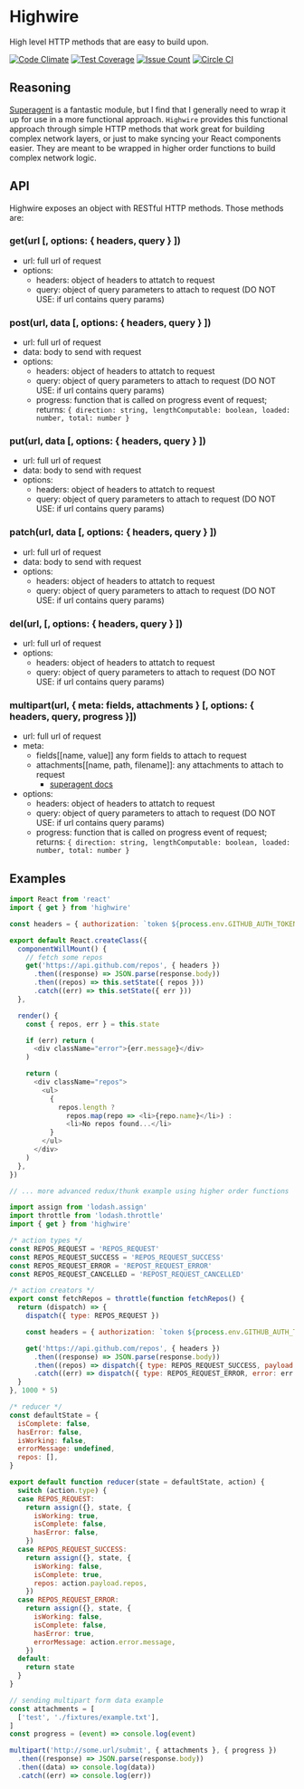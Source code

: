 # Highwire

High level HTTP methods that are easy to build upon.

[![Code Climate](https://codeclimate.com/github/kkemple/highwire/badges/gpa.svg)](https://codeclimate.com/github/kkemple/highwire)
[![Test Coverage](https://codeclimate.com/github/kkemple/highwire/badges/coverage.svg)](https://codeclimate.com/github/kkemple/highwire/coverage)
[![Issue Count](https://codeclimate.com/github/kkemple/highwire/badges/issue_count.svg)](https://codeclimate.com/github/kkemple/highwire)
[![Circle CI](https://circleci.com/gh/kkemple/highwire.svg?style=svg)](https://circleci.com/gh/kkemple/highwire)

## Reasoning
[Superagent](https://visionmedia.github.io/superagent/) is a fantastic module, but I find that I generally need to wrap it up for use in a more functional approach. `Highwire` provides this functional approach through simple HTTP methods that work great for building complex network layers, or just to make syncing your React components easier. They are meant to be wrapped in higher order functions to build complex network logic.

## API
Highwire exposes an object with RESTful HTTP methods. Those methods are:

### get(url [, options: { headers, query } ])

  - url: full url of request
  - options:
    - headers: object of headers to attatch to request
    - query: object of query parameters to attach to request (DO NOT USE: if url contains query params)

### post(url, data [, options: { headers, query } ])

  - url: full url of request
  - data: body to send with request
  - options:
    - headers: object of headers to attatch to request
    - query: object of query parameters to attach to request (DO NOT USE: if url contains query params)
    - progress: function that is called on progress event of request; returns: `{ direction: string, lengthComputable: boolean, loaded: number, total: number }`

### put(url, data [, options: { headers, query } ])

  - url: full url of request
  - data: body to send with request
  - options:
    - headers: object of headers to attatch to request
    - query: object of query parameters to attach to request (DO NOT USE: if url contains query params)

### patch(url, data [, options: { headers, query } ])

  - url: full url of request
  - data: body to send with request
  - options:
    - headers: object of headers to attatch to request
    - query: object of query parameters to attach to request (DO NOT USE: if url contains query params)

### del(url, [, options: { headers, query } ])

  - url: full url of request
  - options:
    - headers: object of headers to attatch to request
    - query: object of query parameters to attach to request (DO NOT USE: if url contains query params)

### multipart(url, { meta: fields, attachments } [, options: { headers, query, progress }])

- url: full url of request
- meta:
  - fields[[name, value]] any form fields to attach to request
  - attachments[[name, path, filename]]: any attachments to attach to request
    - [superagent docs](https://visionmedia.github.io/superagent/#multipart-requests)
- options:
  - headers: object of headers to attatch to request
  - query: object of query parameters to attach to request (DO NOT USE: if url contains query params)
  - progress: function that is called on progress event of request; returns: `{ direction: string, lengthComputable: boolean, loaded: number, total: number }`



## Examples

```javascript
import React from 'react'
import { get } from 'highwire'

const headers = { authorization: `token ${process.env.GITHUB_AUTH_TOKEN}` }

export default React.createClass({
  componentWillMount() {
    // fetch some repos
    get('https://api.github.com/repos', { headers })
      .then((response) => JSON.parse(response.body))
      .then((repos) => this.setState({ repos }))
      .catch((err) => this.setState({ err }))
  },

  render() {
    const { repos, err } = this.state

    if (err) return (
      <div className="error">{err.message}</div>
    )

    return (
      <div className="repos">
        <ul>
          {
            repos.length ?
              repos.map(repo => <li>{repo.name}</li>) :
              <li>No repos found...</li>
          }
        </ul>
      </div>
    )
  },
})

// ... more advanced redux/thunk example using higher order functions

import assign from 'lodash.assign'
import throttle from 'lodash.throttle'
import { get } from 'highwire'

/* action types */
const REPOS_REQUEST = 'REPOS_REQUEST'
const REPOS_REQUEST_SUCCESS = 'REPOS_REQUEST_SUCCESS'
const REPOS_REQUEST_ERROR = 'REPOST_REQUEST_ERROR'
const REPOS_REQUEST_CANCELLED = 'REPOST_REQUEST_CANCELLED'

/* action creators */
export const fetchRepos = throttle(function fetchRepos() {
  return (dispatch) => {
    dispatch({ type: REPOS_REQUEST })

    const headers = { authorization: `token ${process.env.GITHUB_AUTH_TOKEN}` }

    get('https://api.github.com/repos', { headers })
      .then((response) => JSON.parse(response.body))
      .then((repos) => dispatch({ type: REPOS_REQUEST_SUCCESS, payload: repos }))
      .catch((err) => dispatch({ type: REPOS_REQUEST_ERROR, error: err }))
  }
}, 1000 * 5)

/* reducer */
const defaultState = {
  isComplete: false,
  hasError: false,
  isWorking: false,
  errorMessage: undefined,
  repos: [],
}

export default function reducer(state = defaultState, action) {
  switch (action.type) {
  case REPOS_REQUEST:
    return assign({}, state, {
      isWorking: true,
      isComplete: false,
      hasError: false,
    })
  case REPOS_REQUEST_SUCCESS:
    return assign({}, state, {
      isWorking: false,
      isComplete: true,
      repos: action.payload.repos,
    })
  case REPOS_REQUEST_ERROR:
    return assign({}, state, {
      isWorking: false,
      isComplete: false,
      hasError: true,
      errorMessage: action.error.message,
    })
  default:
    return state
  }
}

// sending multipart form data example
const attachments = [
  ['test', './fixtures/example.txt'],
]
const progress = (event) => console.log(event)

multipart('http://some.url/submit', { attachments }, { progress })
  .then((response) => JSON.parse(response.body))
  .then((data) => console.log(data))
  .catch((err) => console.log(err))

```
